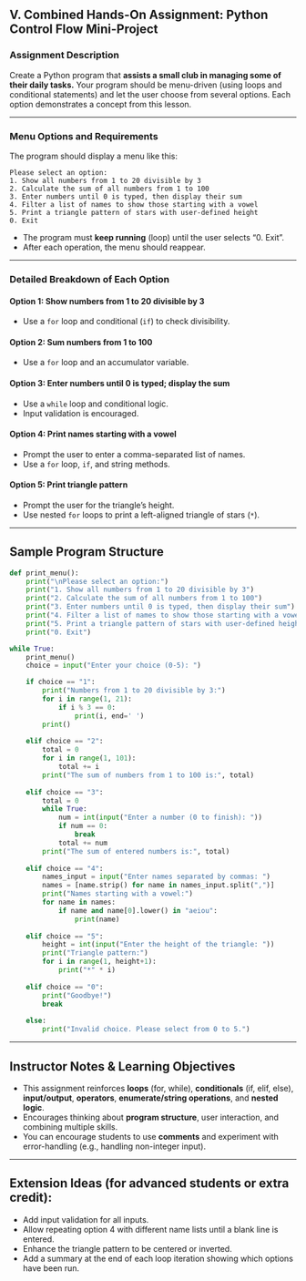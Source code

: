 

## V. Combined Hands-On Assignment: Python Control Flow Mini-Project

### **Assignment Description**

Create a Python program that **assists a small club in managing some of their daily tasks.** Your program should be menu-driven (using loops and conditional statements) and let the user choose from several options. Each option demonstrates a concept from this lesson.

---

### **Menu Options and Requirements**

The program should display a menu like this:

```
Please select an option:
1. Show all numbers from 1 to 20 divisible by 3
2. Calculate the sum of all numbers from 1 to 100
3. Enter numbers until 0 is typed, then display their sum
4. Filter a list of names to show those starting with a vowel
5. Print a triangle pattern of stars with user-defined height
0. Exit
```

* The program must **keep running** (loop) until the user selects “0. Exit”.
* After each operation, the menu should reappear.

---

### **Detailed Breakdown of Each Option**

#### **Option 1: Show numbers from 1 to 20 divisible by 3**

* Use a `for` loop and conditional (`if`) to check divisibility.

#### **Option 2: Sum numbers from 1 to 100**

* Use a `for` loop and an accumulator variable.

#### **Option 3: Enter numbers until 0 is typed; display the sum**

* Use a `while` loop and conditional logic.
* Input validation is encouraged.

#### **Option 4: Print names starting with a vowel**

* Prompt the user to enter a comma-separated list of names.
* Use a `for` loop, `if`, and string methods.

#### **Option 5: Print triangle pattern**

* Prompt the user for the triangle’s height.
* Use nested `for` loops to print a left-aligned triangle of stars (`*`).

---

## **Sample Program Structure**

```python
def print_menu():
    print("\nPlease select an option:")
    print("1. Show all numbers from 1 to 20 divisible by 3")
    print("2. Calculate the sum of all numbers from 1 to 100")
    print("3. Enter numbers until 0 is typed, then display their sum")
    print("4. Filter a list of names to show those starting with a vowel")
    print("5. Print a triangle pattern of stars with user-defined height")
    print("0. Exit")

while True:
    print_menu()
    choice = input("Enter your choice (0-5): ")

    if choice == "1":
        print("Numbers from 1 to 20 divisible by 3:")
        for i in range(1, 21):
            if i % 3 == 0:
                print(i, end=' ')
        print()
        
    elif choice == "2":
        total = 0
        for i in range(1, 101):
            total += i
        print("The sum of numbers from 1 to 100 is:", total)
        
    elif choice == "3":
        total = 0
        while True:
            num = int(input("Enter a number (0 to finish): "))
            if num == 0:
                break
            total += num
        print("The sum of entered numbers is:", total)
        
    elif choice == "4":
        names_input = input("Enter names separated by commas: ")
        names = [name.strip() for name in names_input.split(",")]
        print("Names starting with a vowel:")
        for name in names:
            if name and name[0].lower() in "aeiou":
                print(name)
                
    elif choice == "5":
        height = int(input("Enter the height of the triangle: "))
        print("Triangle pattern:")
        for i in range(1, height+1):
            print("*" * i)
            
    elif choice == "0":
        print("Goodbye!")
        break
        
    else:
        print("Invalid choice. Please select from 0 to 5.")
```

---

## **Instructor Notes & Learning Objectives**

* This assignment reinforces **loops** (for, while), **conditionals** (if, elif, else), **input/output**, **operators**, **enumerate/string operations**, and **nested logic**.
* Encourages thinking about **program structure**, user interaction, and combining multiple skills.
* You can encourage students to use **comments** and experiment with error-handling (e.g., handling non-integer input).

---

## **Extension Ideas (for advanced students or extra credit):**

* Add input validation for all inputs.
* Allow repeating option 4 with different name lists until a blank line is entered.
* Enhance the triangle pattern to be centered or inverted.
* Add a summary at the end of each loop iteration showing which options have been run.


